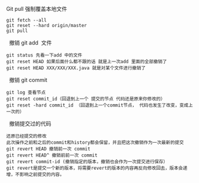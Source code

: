 Git pull 强制覆盖本地文件
```
git fetch --all  
git reset --hard origin/master 
git pull
```
 
撤销 git add  文件
```
git status 先看一下add 中的文件 
git reset HEAD 如果后面什么都不跟的话 就是上一次add 里面的全部撤销了 
git reset HEAD XXX/XXX/XXX.java 就是对某个文件进行撤销了
```
 
撤销 git commit
```
git log 查看节点 
git reset commit_id（回退到上一个 提交的节点 代码还是原来你修改的） 
git reset -hard commit_id （回退到上一个commit节点， 代码也发生了改变，变成上一次的）
```
 
撤销提交过的代码
```
还原已经提交的修改 
此次操作之前和之后的commit和history都会保留，并且把这次撤销作为一次最新的提交 
git revert HEAD 撤销前一次 commit 
git revert HEAD^ 撤销前前一次 commit 
git revert commit-id (撤销指定的版本，撤销也会作为一次提交进行保存） 
git revert是提交一个新的版本，将需要revert的版本的内容再反向修改回去，版本会递增，不影响之前提交的内容。
```
